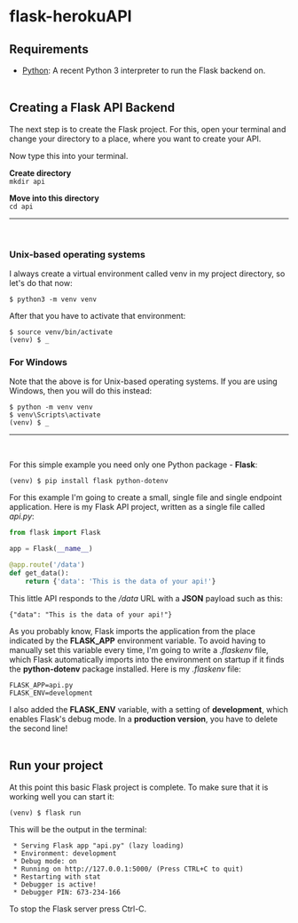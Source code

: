 # flask-herokuAPI

## Requirements
* [Python](https://www.python.org): A recent Python 3 interpreter to run the Flask backend on. <br><br>

## Creating a Flask API Backend
The next step is to create the Flask project. For this, open your terminal and change your directory to a place, where you want to create your API. <br>

Now type this into your terminal. <br>

**Create directory** <br>
`mkdir api` <br>

**Move into this directory** <br>
`cd api` <hr><br>


### Unix-based operating systems
I always create a virtual environment called venv in my project directory, so let's do that now: <br>

`$ python3 -m venv venv` <br>

After that you have to activate that environment: <br>

`$ source venv/bin/activate` <br>
`(venv) $ _` <br>

### For Windows
Note that the above is for Unix-based operating systems. If you are using Windows, then you will do this instead: <br>

`$ python -m venv venv` <br>
`$ venv\Scripts\activate` <br>
`(venv) $ _` <hr><br>

For this simple example you need only one Python package - **Flask**: <br>

`(venv) $ pip install flask python-dotenv` <br>

For this example I'm going to create a small, single file and single endpoint application. Here is my Flask API project, written as a single file called _api.py_:
```python
from flask import Flask

app = Flask(__name__)

@app.route('/data')
def get_data():
    return {'data': 'This is the data of your api!'}
```

This little API responds to the _/data_ URL with a **JSON** payload such as this:
```
{"data": "This is the data of your api!"}
```

As you probably know, Flask imports the application from the place indicated by the **FLASK_APP** environment variable. To avoid having to manually set this variable every time, I'm going to write a _.flaskenv_ file, which Flask automatically imports into the environment on startup if it finds the **python-dotenv** package installed. Here is my _.flaskenv_ file:
```
FLASK_APP=api.py
FLASK_ENV=development
```
I also added the **FLASK_ENV** variable, with a setting of **development**, which enables Flask's debug mode. In a **production version**, you have to delete the second line! <br><br>

## Run your project
At this point this basic Flask project is complete. To make sure that it is working well you can start it: <br>

`(venv) $ flask run` <br>

This will be the output in the terminal:
```
 * Serving Flask app "api.py" (lazy loading)
 * Environment: development
 * Debug mode: on
 * Running on http://127.0.0.1:5000/ (Press CTRL+C to quit)
 * Restarting with stat
 * Debugger is active!
 * Debugger PIN: 673-234-166
```
To stop the Flask server press Ctrl-C.
